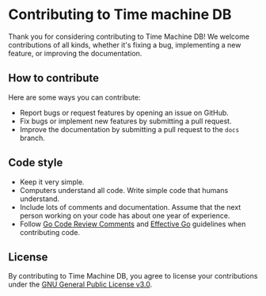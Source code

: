 # Contributing to Time machine DB

Thank you for considering contributing to Time Machine DB! We welcome contributions of all kinds, whether it's fixing a bug, implementing a new feature, or improving the documentation.

## How to contribute

Here are some ways you can contribute:

- Report bugs or request features by opening an issue on GitHub.
- Fix bugs or implement new features by submitting a pull request.
- Improve the documentation by submitting a pull request to the `docs` branch.

## Code style

* Keep it very simple.
* Computers understand all code. Write simple code that humans understand.
* Include lots of comments and documentation. Assume that the next person working on your code has about one year of experience.
* Follow [Go Code Review Comments](https://github.com/golang/go/wiki/CodeReviewComments) and [Effective Go](https://golang.org/doc/effective_go.html) guidelines when contributing code.

## License

By contributing to Time Machine DB, you agree to license your contributions under the [GNU General Public License v3.0](LICENSE).

